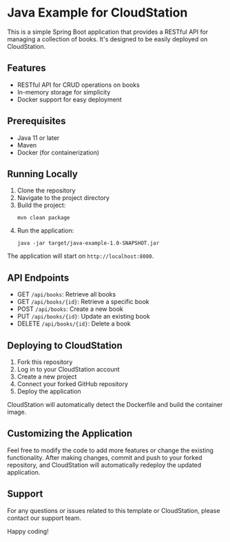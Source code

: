 # Java Example for CloudStation

This is a simple Spring Boot application that provides a RESTful API for managing a collection of books. It's designed to be easily deployed on CloudStation.

## Features

- RESTful API for CRUD operations on books
- In-memory storage for simplicity
- Docker support for easy deployment

## Prerequisites

- Java 11 or later
- Maven
- Docker (for containerization)

## Running Locally

1. Clone the repository
2. Navigate to the project directory
3. Build the project:
   ```
   mvn clean package
   ```
4. Run the application:
   ```
   java -jar target/java-example-1.0-SNAPSHOT.jar
   ```

The application will start on `http://localhost:8080`.

## API Endpoints

- GET `/api/books`: Retrieve all books
- GET `/api/books/{id}`: Retrieve a specific book
- POST `/api/books`: Create a new book
- PUT `/api/books/{id}`: Update an existing book
- DELETE `/api/books/{id}`: Delete a book

## Deploying to CloudStation

1. Fork this repository
2. Log in to your CloudStation account
3. Create a new project
4. Connect your forked GitHub repository
5. Deploy the application

CloudStation will automatically detect the Dockerfile and build the container image.

## Customizing the Application

Feel free to modify the code to add more features or change the existing functionality. After making changes, commit and push to your forked repository, and CloudStation will automatically redeploy the updated application.

## Support

For any questions or issues related to this template or CloudStation, please contact our support team.

Happy coding!